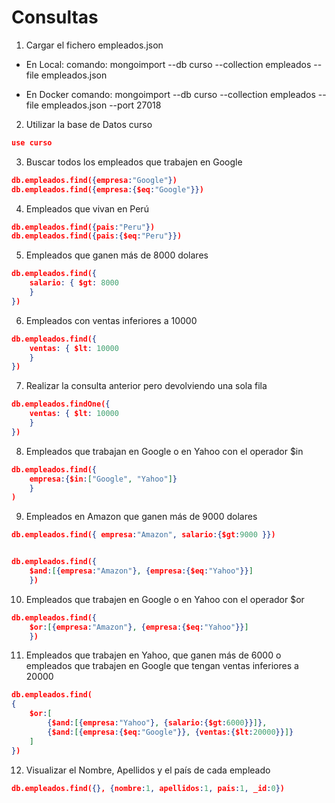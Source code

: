 # Consultas

1. Cargar el fichero empleados.json

- En Local:
comando:
mongoimport --db curso --collection empleados --file empleados.json

- En Docker
comando:
mongoimport --db curso --collection empleados --file empleados.json --port 27018

2. Utilizar la base de Datos curso
```json
use curso
```

3. Buscar todos los empleados que trabajen en Google
```json
db.empleados.find({empresa:"Google"})
db.empleados.find({empresa:{$eq:"Google"}})

```

4. Empleados que vivan en Perú
```json
db.empleados.find({pais:"Peru"})
db.empleados.find({pais:{$eq:"Peru"}})

```

5. Empleados que ganen más de 8000 dolares
```json
db.empleados.find({
    salario: { $gt: 8000
    }
})
```

6. Empleados con ventas inferiores a 10000
```json
db.empleados.find({
    ventas: { $lt: 10000
    }
})
```

7. Realizar la consulta anterior pero devolviendo una sola fila
```json
db.empleados.findOne({
    ventas: { $lt: 10000
    }
})
```

8. Empleados que trabajan en Google o en Yahoo con el operador $in
```json
db.empleados.find({
    empresa:{$in:["Google", "Yahoo"]}
    }
)
```

9. Empleados en Amazon que ganen más de 9000 dolares
```json
db.empleados.find({ empresa:"Amazon", salario:{$gt:9000 }})


db.empleados.find({ 
    $and:[{empresa:"Amazon"}, {empresa:{$eq:"Yahoo"}}]
    })
```

10. Empleados que trabajen en Google o en Yahoo con el operador $or
```json
db.empleados.find({ 
    $or:[{empresa:"Amazon"}, {empresa:{$eq:"Yahoo"}}]
    })
```


11. Empleados que trabajen en Yahoo, que ganen más de 6000 o empleados que trabajen en Google que tengan ventas inferiores a 20000
```json
db.empleados.find(
{
    $or:[
        {$and:[{empresa:"Yahoo"}, {salario:{$gt:6000}}]},
        {$and:[{empresa:{$eq:"Google"}}, {ventas:{$lt:20000}}]}
    ]
})
``` 

12. Visualizar el Nombre, Apellidos y el país de cada empleado
```json
db.empleados.find({}, {nombre:1, apellidos:1, pais:1, _id:0})
```